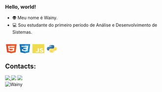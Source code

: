 ### Hello, world!
- 👽 Meu nome é Wainy.
- 💻 Sou estudante do primeiro período de Análise e Desenvolvimento de Sistemas.


<div style="display: inline_block"><br>
  <img align="center" alt="Wainy-HTML" height="30" width="40" src="https://raw.githubusercontent.com/devicons/devicon/master/icons/html5/html5-original.svg"> 
  <img align="center" alt="Wainy-CSS" height="30" width="40" src="https://raw.githubusercontent.com/devicons/devicon/master/icons/css3/css3-original.svg">
  <img align="center" alt="Wainy-Js" height="30" width="40" src="https://raw.githubusercontent.com/devicons/devicon/master/icons/javascript/javascript-plain.svg">
  <img align="center" alt="Wainy-Python" height="30" width="40" src="https://raw.githubusercontent.com/devicons/devicon/master/icons/python/python-original.svg">
 
</div>


## Contacts:

<div> 
<a href="https://www.instagram.com/wayfragoso" target="_blank"><img src="https://img.shields.io/badge/-Instagram-%23E4405F?style=for-the-badge&logo=instagram&logoColor=white">
</a>
<a href = "mailto:contato.wainylf@gmail.com"> <img src="https://img.shields.io/badge/-Gmail-%23333?style=for-the-badge&logo=gmail&logoColor=white" target="_blank"></a>
<a href="https://www.linkedin.com/in/wainyfragoso" target="_blank"><img src="https://img.shields.io/badge/-LinkedIn-%230077B5?style=for-the-badge&logo=linkedin&logoColor=white"  target="_blank"></a> 
</div> 



<div>  
<img align="center" alt="Wainy" height="400" width="400" src="https://cdn.picrew.me/shareImg/org/202309/338224_mS8DXvIw.png">
</div>
